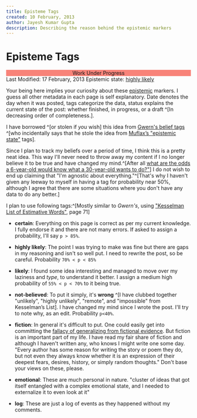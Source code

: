 ```yaml
---
title: Episteme Tags
created: 10 February, 2013 
author: Jayesh Kumar Gupta
description: Describing the reason behind the epistemic markers
---
```


Episteme Tags
=============

<div style="background:#F88379;text-align:center;">Work Under Progress</div>
<div class="soft">
<span class="align_left"> Last Modified: 17 February, 2013 </span><span class="align_right"> Epistemic state: <a href="">highly likely</a></span>
</div>

Your being here implies your curiosity about these [epistemic](http://en.wikipedia.org/wiki/Epistemology) markers. I guess all other metadata in each page is self explanatory. Date denotes the day when it was posted, tags categorize the data, status explains the current state of the post: whether finished, in progress, or a draft ^[In decreasing order of completeness.].

I have borrowed ^[or stolen if _you_ wish] this idea from [Gwern's belief tags](http://gwern.net) ^[who incidentally says that he stole the idea from [ Muflax’s "epistemic state"](http://muflax.com/episteme/) tags].

Since I plan to track my beliefs over a period of time, I think this is a pretty neat idea. This way I'll never need to throw away my content if I no longer believe it to be true and have changed my mind.^[After all [what are the odds a 6-year-old would know what a 30-year-old wants to do?"](http://www.qwantz.com/index.php?comic=2366)] I do not wish to end up claiming that "I'm agnostic about everything."^[That's why I haven't given any leeway to myself in having a tag for probability near 50%, although I agree that there are some situations where you don't have any data to do any better.]

I plan to use following tags:^[Mostly similar to _Gwern's_, using ["Kesselman List of Estimative Words"](http://www.scip.org/files/Resources/Kesselman-Verbal-Probability-Expressions.pdf), page 71]

   -  **certain**: Everything on this page is correct as per my current knowledge. I fully endorse it and there are not many errors. If asked to assign a probability, I'll say `p > 85%`.

   -  **highly likely**: The point I was trying to make was fine but there are gaps in my reasoning and isn't so well put. I need to rewrite the post, so be careful. Probability `70% < p < 85%`

   -  **likely**: I found some idea interesting and managed to move over my laziness and _type_, to understand it better. I assign a medium high probability of `55% < p < 70%` to it being true.

   -  **not-believed**: To put it simply, it's **wrong** ^[I have clubbed together "unlikely", "highly unlikely", "remote", and "impossible" from Kesselman’s List]. I have changed my mind since I wrote the post. I'll try to note why, as an edit. Probability `p<40%`. 
   
   -  **fiction**: In general it's difficult to put. One could easily get into committing the [fallacy of generalizing from fictional evidence](http://lesswrong.com/lw/k9/the_logical_fallacy_of_generalization_from/). But fiction is an important part of my life. I have read my fair share of fiction and although I haven't written any, who knows I might write one some day. "Every author has some reason for writing the story or poem they do, but not even they always know whether it is an expression of their deepest fears, desires, history, or simply random thoughts." Don't base your views on these, please.

   -  **emotional**: These are much personal in nature. "cluster of ideas that got itself entangled with a complex emotional state, and I needed to externalize it to even look at it"

   -  **log**: These are just a log of events as they happened without my comments.

